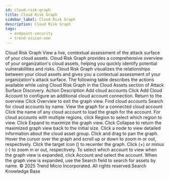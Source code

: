 ```yaml
---
id: cloud-risk-graph
title: Cloud Risk Graph
sidebar_label: Cloud Risk Graph
description: Cloud Risk Graph
tags:
  - endpoint-security
  - trend-vision-one
---
```


 Cloud Risk Graph View a live, contextual assessment of the attack surface of your cloud assets. Cloud Risk Graph provides a comprehensive overview of your organization's cloud assets, helping you quickly identify potential vulnerabilities and risks. Cloud Risk Graph visualizes the relationships between your cloud assets and gives you a contextual assessment of your organization's attack surface. The following table describes the actions available while using Cloud Risk Graph in the Cloud Assets section of Attack Surface Discovery. Action Description Add cloud accounts Click Add Cloud Account to configure an additional cloud account connection. Return to the overview Click Overview to exit the graph view. Find cloud accounts Search for cloud accounts by name. View the graph for a connected cloud account Click the name of any cloud account to load the graph for the account. For cloud accounts with multiple regions, click Region to select which region to view. Click Expand to maximize the graph view. Click Collapse to return the maximized graph view back to the initial size. Click a node to view detailed information about the cloud asset group. Click and drag to pan the graph. Hover the cursor over the graph and scroll up or down to zoom in or out, respectively. Click the target icon () to recenter the graph. Click (+) or minus (-) to zoom in or out, respectively. To select which account to view when the graph view is expanded, click Account and select the account. When the graph view is expanded, use the Search field to search for assets by name. © 2025 Trend Micro Incorporated. All rights reserved.Search Knowledge Base
